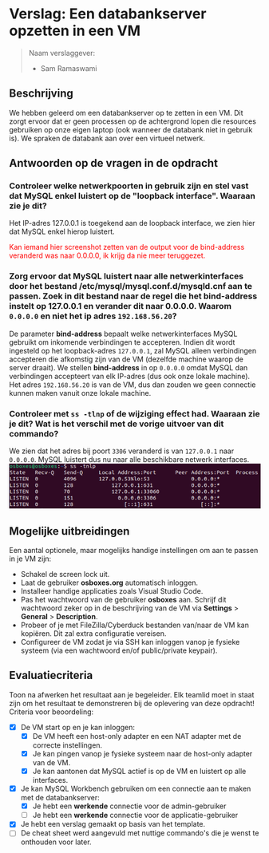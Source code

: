 # Verslag: Een databankserver opzetten in een VM

> Naam verslaggever:
>
> - Sam Ramaswami

## Beschrijving

We hebben geleerd om een databankserver op te zetten in een VM. Dit zorgt ervoor dat er geen processen op de achtergrond lopen die resources gebruiken op onze eigen laptop (ook wanneer de databank niet in gebruik is). We spraken de databank aan over een virtueel netwerk.

## Antwoorden op de vragen in de opdracht

### Controleer welke netwerkpoorten in gebruik zijn en stel vast dat MySQL enkel luistert op de "loopback interface". Waaraan zie je dit?

Het IP-adres 127.0.0.1 is toegekend aan de loopback interface, we zien hier dat MySQL enkel hierop luistert.

<span style="color:red">Kan iemand hier screenshot zetten van de output voor de bind-address veranderd was naar 0.0.0.0, ik krijg da nie meer teruggezet.</span>

### Zorg ervoor dat MySQL luistert naar alle netwerkinterfaces door het bestand **/etc/mysql/mysql.conf.d/mysqld.cnf** aan te passen. Zoek in dit bestand naar de regel die het **bind-address** instelt op **127.0.0.1** en verander dit naar **0.0.0.0**. Waarom `0.0.0.0` en niet het ip adres `192.168.56.20`?

De parameter **bind-address** bepaalt welke netwerkinterfaces MySQL gebruikt om inkomende verbindingen te accepteren. Indien dit wordt ingesteld op het loopback-adres `127.0.0.1`, zal MySQL alleen verbindingen accepteren die afkomstig zijn van de VM (dezelfde machine waarop de server draait). We stellen **bind-address** in op `0.0.0.0` omdat MySQL dan verbindingen accepteert van elk IP-adres (dus ook onze lokale machine). Het adres `192.168.56.20` is van de VM, dus dan zouden we geen connectie kunnen maken vanuit onze lokale machine.

### Controleer met `ss -tlnp` of de wijziging effect had. Waaraan zie je dit? Wat is het verschil met de vorige uitvoer van dit commando?

We zien dat het adres bij poort `3306` veranderd is van `127.0.0.1` naar `0.0.0.0`. MySQL luistert dus nu naar alle beschikbare netwerk interfaces.
![Output van de luisterence TCP sockets na aanpassen bind-address.](./img/2-databankserver/listening-sockets.png)

## Mogelijke uitbreidingen

Een aantal optionele, maar mogelijks handige instellingen om aan te passen in je VM zijn:

- Schakel de screen lock uit.
- Laat de gebruiker **osboxes.org** automatisch inloggen.
- Installeer handige applicaties zoals Visual Studio Code.
- Pas het wachtwoord van de gebruiker **osboxes** aan. Schrijf dit wachtwoord zeker op in de beschrijving van de VM via **Settings** > **General** > **Description**.
- Probeer of je met FileZilla/Cyberduck bestanden van/naar de VM kan kopiëren. Dit zal extra configuratie vereisen.
- Configureer de VM zodat je via SSH kan inloggen vanop je fysieke systeem (via een wachtwoord en/of public/private keypair).

## Evaluatiecriteria

Toon na afwerken het resultaat aan je begeleider. Elk teamlid moet in staat zijn om het resultaat te demonstreren bij de oplevering van deze opdracht! Criteria voor beoordeling:

- [x] De VM start op en je kan inloggen:
  - [x] De VM heeft een host-only adapter en een NAT adapter met de correcte instellingen.
  - [x] Je kan pingen vanop je fysieke systeem naar de host-only adapter van de VM.
  - [x] Je kan aantonen dat MySQL actief is op de VM en luistert op alle interfaces.
- [x] Je kan MySQL Workbench gebruiken om een connectie aan te maken met de databankserver:
  - [x] Je hebt een **werkende** connectie voor de admin-gebruiker
  - [ ] Je hebt een **werkende** connectie voor de applicatie-gebruiker
- [x] Je hebt een verslag gemaakt op basis van het template.
- [ ] De cheat sheet werd aangevuld met nuttige commando's die je wenst te onthouden voor later.

